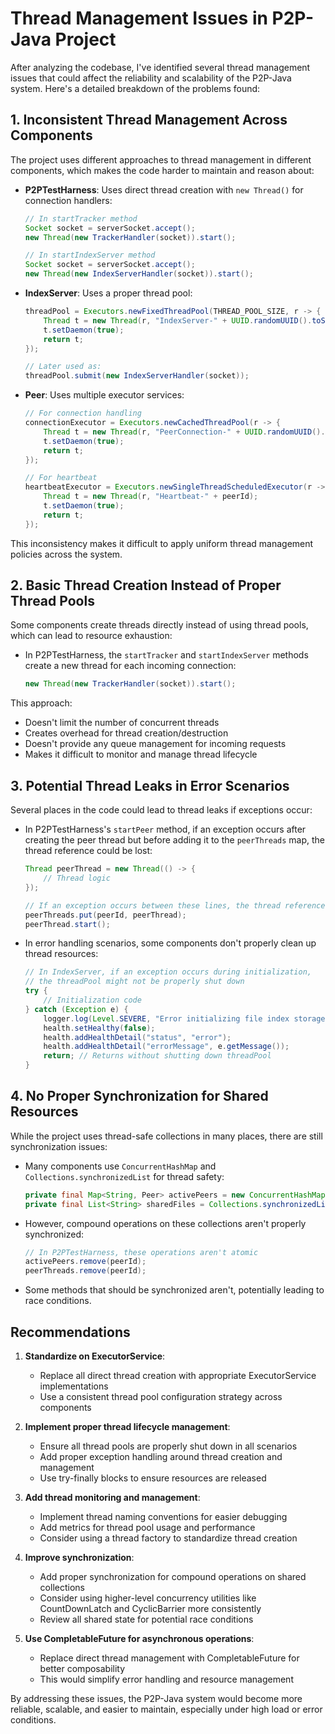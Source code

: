 
# Thread Management Issues in P2P-Java Project

After analyzing the codebase, I've identified several thread management issues that could affect the reliability and scalability of the P2P-Java system. Here's a detailed breakdown of the problems found:

## 1. Inconsistent Thread Management Across Components

The project uses different approaches to thread management in different components, which makes the code harder to maintain and reason about:

- **P2PTestHarness**: Uses direct thread creation with `new Thread()` for connection handlers:
  ```java
  // In startTracker method
  Socket socket = serverSocket.accept();
  new Thread(new TrackerHandler(socket)).start();
  
  // In startIndexServer method
  Socket socket = serverSocket.accept();
  new Thread(new IndexServerHandler(socket)).start();
  ```

- **IndexServer**: Uses a proper thread pool:
  ```java
  threadPool = Executors.newFixedThreadPool(THREAD_POOL_SIZE, r -> {
      Thread t = new Thread(r, "IndexServer-" + UUID.randomUUID().toString().substring(0, 8));
      t.setDaemon(true);
      return t;
  });
  
  // Later used as:
  threadPool.submit(new IndexServerHandler(socket));
  ```

- **Peer**: Uses multiple executor services:
  ```java
  // For connection handling
  connectionExecutor = Executors.newCachedThreadPool(r -> {
      Thread t = new Thread(r, "PeerConnection-" + UUID.randomUUID().toString().substring(0, 8));
      t.setDaemon(true);
      return t;
  });
  
  // For heartbeat
  heartbeatExecutor = Executors.newSingleThreadScheduledExecutor(r -> {
      Thread t = new Thread(r, "Heartbeat-" + peerId);
      t.setDaemon(true);
      return t;
  });
  ```

This inconsistency makes it difficult to apply uniform thread management policies across the system.

## 2. Basic Thread Creation Instead of Proper Thread Pools

Some components create threads directly instead of using thread pools, which can lead to resource exhaustion:

- In P2PTestHarness, the `startTracker` and `startIndexServer` methods create a new thread for each incoming connection:
  ```java
  new Thread(new TrackerHandler(socket)).start();
  ```

This approach:
- Doesn't limit the number of concurrent threads
- Creates overhead for thread creation/destruction
- Doesn't provide any queue management for incoming requests
- Makes it difficult to monitor and manage thread lifecycle

## 3. Potential Thread Leaks in Error Scenarios

Several places in the code could lead to thread leaks if exceptions occur:

- In P2PTestHarness's `startPeer` method, if an exception occurs after creating the peer thread but before adding it to the `peerThreads` map, the thread reference could be lost:
  ```java
  Thread peerThread = new Thread(() -> {
      // Thread logic
  });
  
  // If an exception occurs between these lines, the thread reference is lost
  peerThreads.put(peerId, peerThread);
  peerThread.start();
  ```

- In error handling scenarios, some components don't properly clean up thread resources:
  ```java
  // In IndexServer, if an exception occurs during initialization, 
  // the threadPool might not be properly shut down
  try {
      // Initialization code
  } catch (Exception e) {
      logger.log(Level.SEVERE, "Error initializing file index storage", e);
      health.setHealthy(false);
      health.addHealthDetail("status", "error");
      health.addHealthDetail("errorMessage", e.getMessage());
      return; // Returns without shutting down threadPool
  }
  ```

## 4. No Proper Synchronization for Shared Resources

While the project uses thread-safe collections in many places, there are still synchronization issues:

- Many components use `ConcurrentHashMap` and `Collections.synchronizedList` for thread safety:
  ```java
  private final Map<String, Peer> activePeers = new ConcurrentHashMap<>();
  private final List<String> sharedFiles = Collections.synchronizedList(new ArrayList<>());
  ```

- However, compound operations on these collections aren't properly synchronized:
  ```java
  // In P2PTestHarness, these operations aren't atomic
  activePeers.remove(peerId);
  peerThreads.remove(peerId);
  ```

- Some methods that should be synchronized aren't, potentially leading to race conditions.

## Recommendations

1. **Standardize on ExecutorService**:
   - Replace all direct thread creation with appropriate ExecutorService implementations
   - Use a consistent thread pool configuration strategy across components

2. **Implement proper thread lifecycle management**:
   - Ensure all thread pools are properly shut down in all scenarios
   - Add proper exception handling around thread creation and management
   - Use try-finally blocks to ensure resources are released

3. **Add thread monitoring and management**:
   - Implement thread naming conventions for easier debugging
   - Add metrics for thread pool usage and performance
   - Consider using a thread factory to standardize thread creation

4. **Improve synchronization**:
   - Add proper synchronization for compound operations on shared collections
   - Consider using higher-level concurrency utilities like CountDownLatch and CyclicBarrier more consistently
   - Review all shared state for potential race conditions

5. **Use CompletableFuture for asynchronous operations**:
   - Replace direct thread management with CompletableFuture for better composability
   - This would simplify error handling and resource management

By addressing these issues, the P2P-Java system would become more reliable, scalable, and easier to maintain, especially under high load or error conditions.